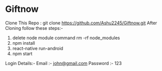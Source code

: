 # Giftnow

Clone This Repo : git clone https://github.com/Ashu2245/Giftnow.git
After Cloning follow these steps:-

1. delete node module 
   command rm -rf node_modules
2. npm install
3. react-native run-android
4. npm start

Login Details:-
Email :- john@gmail.com
Password :- 123


